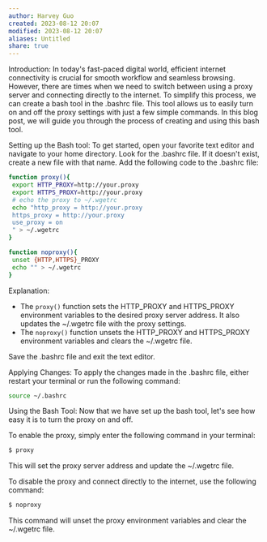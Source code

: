 ```yaml
---
author: Harvey Guo
created: 2023-08-12 20:07
modified: 2023-08-12 20:07
aliases: Untitled
share: true
---
```

Introduction:
In today's fast-paced digital world, efficient internet connectivity is crucial for smooth workflow and seamless browsing. However, there are times when we need to switch between using a proxy server and connecting directly to the internet. To simplify this process, we can create a bash tool in the .bashrc file. This tool allows us to easily turn on and off the proxy settings with just a few simple commands. In this blog post, we will guide you through the process of creating and using this bash tool.

Setting up the Bash tool:
To get started, open your favorite text editor and navigate to your home directory. Look for the .bashrc file. If it doesn't exist, create a new file with that name. Add the following code to the .bashrc file:

```bash
function proxy(){
 export HTTP_PROXY=http://your.proxy
 export HTTPS_PROXY=http://your.proxy
 # echo the proxy to ~/.wgetrc
 echo "http_proxy = http://your.proxy
 https_proxy = http://your.proxy
 use_proxy = on
 " > ~/.wgetrc
}

function noproxy(){
 unset {HTTP,HTTPS}_PROXY
 echo "" > ~/.wgetrc
}
```

Explanation:
- The `proxy()` function sets the HTTP_PROXY and HTTPS_PROXY environment variables to the desired proxy server address. It also updates the ~/.wgetrc file with the proxy settings.
- The `noproxy()` function unsets the HTTP_PROXY and HTTPS_PROXY environment variables and clears the ~/.wgetrc file.

Save the .bashrc file and exit the text editor.

Applying Changes:
To apply the changes made in the .bashrc file, either restart your terminal or run the following command:

```bash
source ~/.bashrc
```

Using the Bash Tool:
Now that we have set up the bash tool, let's see how easy it is to turn the proxy on and off.

To enable the proxy, simply enter the following command in your terminal:

```bash
$ proxy
```

This will set the proxy server address and update the ~/.wgetrc file.

To disable the proxy and connect directly to the internet, use the following command:

```bash
$ noproxy
```

This command will unset the proxy environment variables and clear the ~/.wgetrc file.
